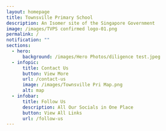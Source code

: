 ```yaml
---
layout: homepage
title: Townsville Primary School
description: An Isomer site of the Singapore Government
image: /images/TVPS confirmed logo-01.png
permalink: /
notification: ""
sections:
  - hero:
      background: /images/Hero Photos/diligence test.jpeg
  - infopic:
      title: Contact Us
      button: View More
      url: /contact-us
      image: /images/Townsville Pri Map.png
      alt: map
  - infobar:
      title: Follow Us
      description: All Our Socials in One Place
      button: View All Links
      url: /follow-us
---
```

